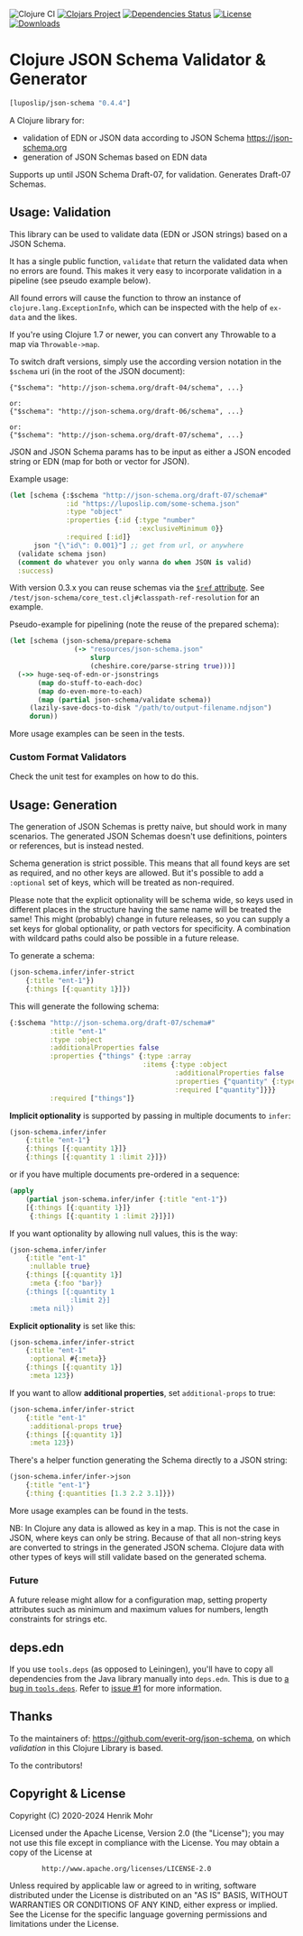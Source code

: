 ![Clojure CI](https://github.com/luposlip/json-schema/workflows/Clojure%20CI/badge.svg?branch=master) [![Clojars Project](https://img.shields.io/clojars/v/luposlip/json-schema.svg)](https://clojars.org/luposlip/json-schema) [![Dependencies Status](https://versions.deps.co/luposlip/json-schema/status.svg)](https://versions.deps.co/luposlip/json-schema) [![License](https://img.shields.io/badge/License-Apache%202.0-blue.svg)](https://opensource.org/licenses/Apache-2.0) [![Downloads](https://versions.deps.co/luposlip/json-schema/downloads.svg)](https://versions.deps.co/luposlip/json-schema)

# Clojure JSON Schema Validator & Generator

```clojure
[luposlip/json-schema "0.4.4"]
```

A Clojure library for:
- validation of EDN or JSON data according to JSON Schema https://json-schema.org
- generation of JSON Schemas based on EDN data

Supports up until JSON Schema Draft-07, for validation. Generates Draft-07 Schemas.

## Usage: Validation

This library can be used to validate data (EDN or JSON strings) based on a JSON Schema.

It has a single public function, `validate` that return the validated data when no errors are found. This makes it very easy to incorporate validation in a pipeline (see pseudo example below).

All found errors will cause the function to throw an instance of `clojure.lang.ExceptionInfo`, which can be inspected with the help of `ex-data` and the likes.

If you're using Clojure 1.7 or newer, you can convert any Throwable to a map via `Throwable->map`.

To switch draft versions, simply use the according version notation in the `$schema` uri (in the root of the JSON document):

```
{"$schema": "http://json-schema.org/draft-04/schema", ...}

or:
{"$schema": "http://json-schema.org/draft-06/schema", ...}

or:
{"$schema": "http://json-schema.org/draft-07/schema", ...}
```

JSON and JSON Schema params has to be input as either a JSON encoded string or EDN (map for both or vector for JSON).

Example usage:

```clojure
(let [schema {:$schema "http://json-schema.org/draft-07/schema#"
              :id "https://luposlip.com/some-schema.json"
              :type "object"
              :properties {:id {:type "number"
                                :exclusiveMinimum 0}}
              :required [:id]}
      json "{\"id\": 0.001}"] ;; get from url, or anywhere
  (validate schema json)
  (comment do whatever you only wanna do when JSON is valid)
  :success)
```

With version 0.3.x you can reuse schemas via the [`$ref` attribute](https://json-schema.org/understanding-json-schema/structuring.html#reuse). See `/test/json-schema/core_test.clj#classpath-ref-resolution` for an example.

Pseudo-example for pipelining (note the reuse of the prepared schema):

```clojure
(let [schema (json-schema/prepare-schema
                (-> "resources/json-schema.json"
                    slurp
                    (cheshire.core/parse-string true)))]
  (->> huge-seq-of-edn-or-jsonstrings
       (map do-stuff-to-each-doc)
       (map do-even-more-to-each)
       (map (partial json-schema/validate schema))
     (lazily-save-docs-to-disk "/path/to/output-filename.ndjson")
     dorun))
```

More usage examples can be seen in the tests.

### Custom Format Validators

Check the unit test for examples on how to do this.

## Usage: Generation

The generation of JSON Schemas is pretty naive, but should work in many scenarios. The generated JSON Schemas doesn't use definitions, pointers or references, but is instead nested.

Schema generation is strict possible. This means that all found keys are set as required, and no other keys are allowed. But it's possible to add a `:optional` set of keys, which will be treated as non-required.

Please note that the explicit optionality will be schema wide, so keys used in different places in the structure having the same name will be treated the same! This might (probably) change in future releases, so you can supply a set keys for global optionality, or path vectors for specificity. A combination with wildcard paths could also be possible in a future release.

To generate a schema:

```clojure
(json-schema.infer/infer-strict
    {:title "ent-1"})
    {:things [{:quantity 1}]})
```

This will generate the following schema:

```clojure
{:$schema "http://json-schema.org/draft-07/schema#"
          :title "ent-1"
          :type :object
          :additionalProperties false
          :properties {"things" {:type :array
                                 :items {:type :object
                                         :additionalProperties false
                                         :properties {"quantity" {:type :integer}}
                                         :required ["quantity"]}}}
          :required ["things"]}
```

**Implicit optionality** is supported by passing in multiple documents to `infer`:

```clojure
(json-schema.infer/infer
    {:title "ent-1"}
    {:things [{:quantity 1}]}
    {:things [{:quantity 1 :limit 2}]})
```

or if you have multiple documents pre-ordered in a sequence:

```clojure
(apply
    (partial json-schema.infer/infer {:title "ent-1"})
    [{:things [{:quantity 1}]}
     {:things [{:quantity 1 :limit 2}]}])
```

If you want optionality by allowing null values, this is the way:

```clojure
(json-schema.infer/infer
    {:title "ent-1"
     :nullable true}
    {:things [{:quantity 1}]
     :meta {:foo "bar}}
    {:things [{:quantity 1
               :limit 2}]
     :meta nil})
```

**Explicit optionality** is set like this:

```clojure
(json-schema.infer/infer-strict
    {:title "ent-1"
     :optional #{:meta}}
    {:things [{:quantity 1}]
     :meta 123})
```

If you want to allow **additional properties**, set `additional-props` to true:

```clojure
(json-schema.infer/infer-strict
    {:title "ent-1"
     :additional-props true}
    {:things [{:quantity 1}]
     :meta 123})
```

There's a helper function generating the Schema directly to a JSON string:

```clojure
(json-schema.infer/infer->json
    {:title "ent-1"}
    {:thing {:quantities [1.3 2.2 3.1]}})
```

More usage examples can be found in the tests.

NB: In Clojure any data is allowed as key in a map. This is not the case in JSON, where keys can only be string. Because of that all non-string keys are converted to strings in the generated JSON schema. Clojure data with other types of keys will still validate based on the generated schema.


### Future

A future release might allow for a configuration map, setting property attributes such as minimum and maximum values for numbers, length constraints for strings etc.

## deps.edn

If you use `tools.deps` (as opposed to Leiningen), you'll have to copy all dependencies from the Java library manually into `deps.edn`. This is due to [a bug in `tools.deps`](https://dev.clojure.org/jira/browse/TDEPS-46). Refer to [issue #1](https://github.com/luposlip/json-schema/issues/1) for more information.

## Thanks

To the maintainers of: https://github.com/everit-org/json-schema, on which _validation_ in this Clojure Library is based.

To the contributors!

## Copyright & License

Copyright (C) 2020-2024 Henrik Mohr

Licensed under the Apache License, Version 2.0 (the "License");
you may not use this file except in compliance with the License.
You may obtain a copy of the License at

            http://www.apache.org/licenses/LICENSE-2.0

Unless required by applicable law or agreed to in writing, software
distributed under the License is distributed on an "AS IS" BASIS,
WITHOUT WARRANTIES OR CONDITIONS OF ANY KIND, either express or implied.
See the License for the specific language governing permissions and
limitations under the License.
